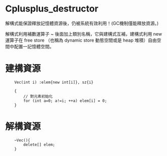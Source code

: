 # Cplusplus_destructor
解構式能保證釋放記憶體資源後，仍被系統有效利用！(GC機制僅能釋放資源。)

解構式利用補數運算子 ~ 後面加上類別名稱，它與建構式互補，建構式利用 new 運算子在 free store （也稱為 dynamic store 動態空間或是 heap 堆積）自由空間中配置一記憶體空間。

# 建構資源

        Vec(int i) :elem{new int[i]}, sz{i}

        {
            // 對元素初始化
            for (int a=0; a!=i; ++a) elem[i] = 0;
        }
        
# 解構資源

        ~Vec(){
            delete[] elem;
        }
